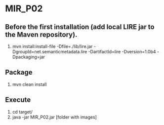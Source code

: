 # MIR_P02

## Before the first installation (add local LIRE jar to the Maven repository).
1. mvn install:install-file -Dfile=./lib/lire.jar -DgroupId=net.semanticmetadata.lire -DartifactId=lire -Dversion=1.0b4 -Dpackaging=jar

## Package
1. mvn clean install

## Execute
1. cd target/
2. java -jar MIR_P02.jar [folder with images]
